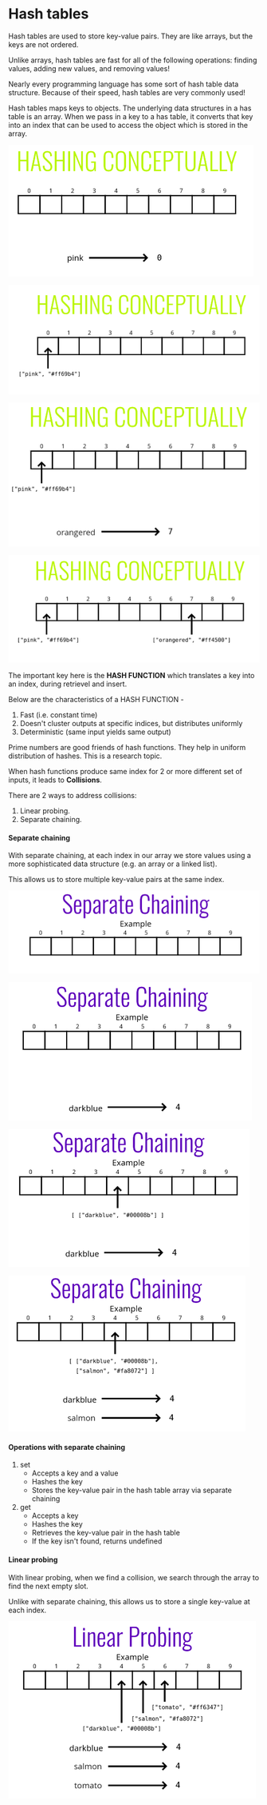 
# Hash tables

Hash tables are used to store key-value pairs. They are like arrays, but the keys are not ordered.

Unlike arrays, hash tables are fast for all of the following operations: finding values, adding new values, and removing values!

Nearly every programming language has some sort of hash table data structure. Because of their speed, hash tables are very commonly used!

Hash tables maps keys to objects. The underlying data structures in a has table is an array. When we pass in a key to a has table, it converts that key into an index that can be used to access the object which is stored in the array.

![Hash tables](./resources/hash_tables_1.png)

![Hash tables](./resources/hash_tables_2.png)

![Hash tables](./resources/hash_tables_3.png)

![Hash tables](./resources/hash_tables_4.png)

The important key here is the **HASH FUNCTION** which translates a key into an index, during retrievel and insert.

Below are the characteristics of a HASH FUNCTION - 

1. Fast (i.e. constant time)
2. Doesn't cluster outputs at specific indices, but distributes uniformly
3. Deterministic (same input yields same output)

Prime numbers are good friends of hash functions. They help in uniform distribution of hashes. This is a research topic.

When hash functions produce same index for 2 or more different set of inputs, it leads to **Collisions**.

There are 2 ways to address collisions:
1. Linear probing.
2. Separate chaining.

#### Separate chaining

With separate chaining, at each index in our array we store values using a more sophisticated data structure (e.g. an array or a linked list).

This allows us to store multiple key-value pairs at the same index.

![Separate chaining](./resources/separate_chaining_1.png)

![Separate chaining](./resources/separate_chaining_2.png)

![Separate chaining](./resources/separate_chaining_3.png)

![Separate chaining](./resources/separate_chaining_4.png)

#### Operations with separate chaining

1. set
    - Accepts a key and a value
    - Hashes the key
    - Stores the key-value pair in the hash table array via separate chaining
2. get
    - Accepts a key
    - Hashes the key
    - Retrieves the key-value pair in the hash table
    - If the key isn't found, returns undefined

#### Linear probing

With linear probing, when we find a collision, we search through the array to find the next empty slot.

Unlike with separate chaining, this allows us to store a single key-value at each index.

![Linear probing](./resources/linear_probing.png)
